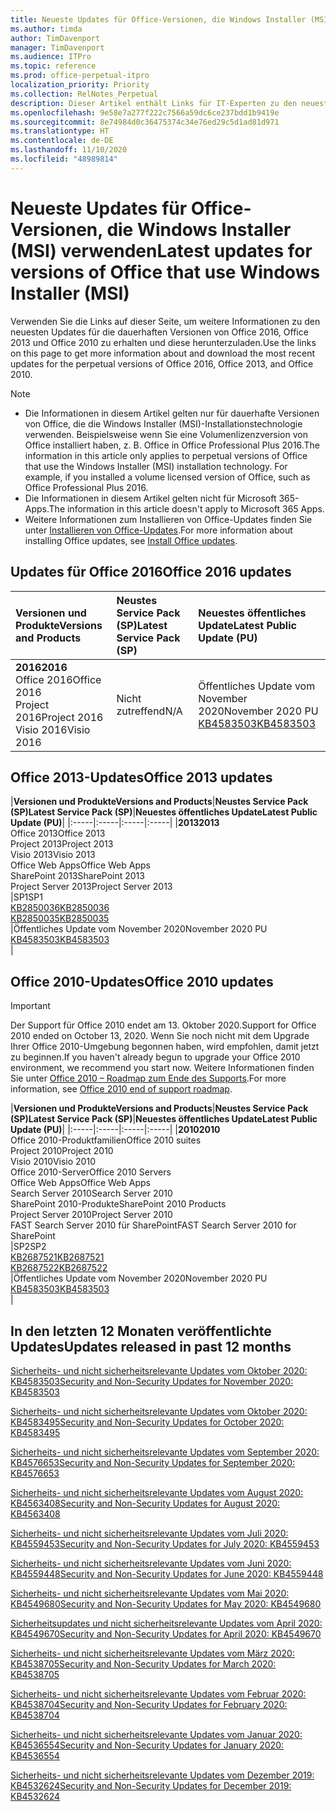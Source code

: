 ```yaml
---
title: Neueste Updates für Office-Versionen, die Windows Installer (MSI) verwenden
ms.author: timda
author: TimDavenport
manager: TimDavenport
ms.audience: ITPro
ms.topic: reference
ms.prod: office-perpetual-itpro
localization_priority: Priority
ms.collection: RelNotes_Perpetual
description: Dieser Artikel enthält Links für IT-Experten zu den neuesten Updateinformationen für dauerhafte Versionen von Office 2016, Office 2013 und Office 2010
ms.openlocfilehash: 9e58e7a277f222c7566a59dc6ce237bdd1b9419e
ms.sourcegitcommit: 8e74984d0c36475374c34e76ed29c5d1ad81d971
ms.translationtype: HT
ms.contentlocale: de-DE
ms.lasthandoff: 11/10/2020
ms.locfileid: "48989814"
---
```

# <a name="latest-updates-for-versions-of-office-that-use-windows-installer-msi"></a><span data-ttu-id="16224-103">Neueste Updates für Office-Versionen, die Windows Installer (MSI) verwenden</span><span class="sxs-lookup"><span data-stu-id="16224-103">Latest updates for versions of Office that use Windows Installer (MSI)</span></span>

<span data-ttu-id="16224-104">Verwenden Sie die Links auf dieser Seite, um weitere Informationen zu den neuesten Updates für die dauerhaften Versionen von Office 2016, Office 2013 und Office 2010 zu erhalten und diese herunterzuladen.</span><span class="sxs-lookup"><span data-stu-id="16224-104">Use the links on this page to get more information about and download the most recent updates for the perpetual versions of Office 2016, Office 2013, and Office 2010.</span></span>
  
 
> [!NOTE]
> - <span data-ttu-id="16224-p101">Die Informationen in diesem Artikel gelten nur für dauerhafte Versionen von Office, die die Windows Installer (MSI)-Installationstechnologie verwenden. Beispielsweise wenn Sie eine Volumenlizenzversion von Office installiert haben, z. B. Office in Office Professional Plus 2016.</span><span class="sxs-lookup"><span data-stu-id="16224-p101">The information in this article only applies to perpetual versions of Office that use the Windows Installer (MSI) installation technology. For example, if you installed a volume licensed version of Office, such as Office Professional Plus 2016.</span></span>
> - <span data-ttu-id="16224-107">Die Informationen in diesem Artikel gelten nicht für Microsoft 365-Apps.</span><span class="sxs-lookup"><span data-stu-id="16224-107">The information in this article doesn't apply to Microsoft 365 Apps.</span></span>
> - <span data-ttu-id="16224-108">Weitere Informationen zum Installieren von Office-Updates finden Sie unter [Installieren von Office-Updates](https://support.office.com/article/2ab296f3-7f03-43a2-8e50-46de917611c5).</span><span class="sxs-lookup"><span data-stu-id="16224-108">For more information about installing Office updates, see [Install Office updates](https://support.office.com/article/2ab296f3-7f03-43a2-8e50-46de917611c5).</span></span> 


## <a name="office-2016-updates"></a><span data-ttu-id="16224-109">Updates für Office 2016</span><span class="sxs-lookup"><span data-stu-id="16224-109">Office 2016 updates</span></span>

|<span data-ttu-id="16224-110">**Versionen und Produkte**</span><span class="sxs-lookup"><span data-stu-id="16224-110">**Versions and Products**</span></span>|<span data-ttu-id="16224-111">**Neustes Service Pack (SP)**</span><span class="sxs-lookup"><span data-stu-id="16224-111">**Latest Service Pack (SP)**</span></span>|<span data-ttu-id="16224-112">**Neuestes öffentliches Update**</span><span class="sxs-lookup"><span data-stu-id="16224-112">**Latest Public Update (PU)**</span></span>|
|:-----|:-----|:-----|
|<span data-ttu-id="16224-113">**2016**</span><span class="sxs-lookup"><span data-stu-id="16224-113">**2016**</span></span> <br/> <span data-ttu-id="16224-114">Office 2016</span><span class="sxs-lookup"><span data-stu-id="16224-114">Office 2016</span></span>  <br/> <span data-ttu-id="16224-115">Project 2016</span><span class="sxs-lookup"><span data-stu-id="16224-115">Project 2016</span></span>  <br/> <span data-ttu-id="16224-116">Visio 2016</span><span class="sxs-lookup"><span data-stu-id="16224-116">Visio 2016</span></span>  <br/> |<span data-ttu-id="16224-117">Nicht zutreffend</span><span class="sxs-lookup"><span data-stu-id="16224-117">N/A</span></span>  <br/> |<span data-ttu-id="16224-118">Öffentliches Update vom November 2020</span><span class="sxs-lookup"><span data-stu-id="16224-118">November 2020 PU</span></span>  <br/> [<span data-ttu-id="16224-119">KB4583503</span><span class="sxs-lookup"><span data-stu-id="16224-119">KB4583503</span></span>](https://support.microsoft.com/help/4583503) <br/> |
   
## <a name="office-2013-updates"></a><span data-ttu-id="16224-120">Office 2013-Updates</span><span class="sxs-lookup"><span data-stu-id="16224-120">Office 2013 updates</span></span>

|<span data-ttu-id="16224-121">**Versionen und Produkte**</span><span class="sxs-lookup"><span data-stu-id="16224-121">**Versions and Products**</span></span>|<span data-ttu-id="16224-122">**Neustes Service Pack (SP)**</span><span class="sxs-lookup"><span data-stu-id="16224-122">**Latest Service Pack (SP)**</span></span>|<span data-ttu-id="16224-123">**Neuestes öffentliches Update**</span><span class="sxs-lookup"><span data-stu-id="16224-123">**Latest Public Update (PU)**</span></span>|
|:-----|:-----|:-----|:-----|
|<span data-ttu-id="16224-124">**2013**</span><span class="sxs-lookup"><span data-stu-id="16224-124">**2013**</span></span> <br/> <span data-ttu-id="16224-125">Office 2013</span><span class="sxs-lookup"><span data-stu-id="16224-125">Office 2013</span></span>  <br/> <span data-ttu-id="16224-126">Project 2013</span><span class="sxs-lookup"><span data-stu-id="16224-126">Project 2013</span></span>  <br/> <span data-ttu-id="16224-127">Visio 2013</span><span class="sxs-lookup"><span data-stu-id="16224-127">Visio 2013</span></span>  <br/> <span data-ttu-id="16224-128">Office Web Apps</span><span class="sxs-lookup"><span data-stu-id="16224-128">Office Web Apps</span></span>  <br/> <span data-ttu-id="16224-129">SharePoint 2013</span><span class="sxs-lookup"><span data-stu-id="16224-129">SharePoint 2013</span></span>  <br/> <span data-ttu-id="16224-130">Project Server 2013</span><span class="sxs-lookup"><span data-stu-id="16224-130">Project Server 2013</span></span>  <br/> |<span data-ttu-id="16224-131">SP1</span><span class="sxs-lookup"><span data-stu-id="16224-131">SP1</span></span> <br/> [<span data-ttu-id="16224-132">KB2850036</span><span class="sxs-lookup"><span data-stu-id="16224-132">KB2850036</span></span>](https://support.microsoft.com/kb/2850036) <br/>[<span data-ttu-id="16224-133">KB2850035</span><span class="sxs-lookup"><span data-stu-id="16224-133">KB2850035</span></span>](https://support.microsoft.com/kb/2850035) <br/> |<span data-ttu-id="16224-134">Öffentliches Update vom November 2020</span><span class="sxs-lookup"><span data-stu-id="16224-134">November 2020 PU</span></span>  <br/> [<span data-ttu-id="16224-135">KB4583503</span><span class="sxs-lookup"><span data-stu-id="16224-135">KB4583503</span></span>](https://support.microsoft.com/help/4583503) <br/> |
   
## <a name="office-2010-updates"></a><span data-ttu-id="16224-136">Office 2010-Updates</span><span class="sxs-lookup"><span data-stu-id="16224-136">Office 2010 updates</span></span>
> [!IMPORTANT]
> <span data-ttu-id="16224-137">Der Support für Office 2010 endet am 13. Oktober 2020.</span><span class="sxs-lookup"><span data-stu-id="16224-137">Support for Office 2010 ended on October 13, 2020.</span></span> <span data-ttu-id="16224-138">Wenn Sie noch nicht mit dem Upgrade Ihrer Office 2010-Umgebung begonnen haben, wird empfohlen, damit jetzt zu beginnen.</span><span class="sxs-lookup"><span data-stu-id="16224-138">If you haven't already begun to upgrade your Office 2010 environment, we recommend you start now.</span></span> <span data-ttu-id="16224-139">Weitere Informationen finden Sie unter [Office 2010 – Roadmap zum Ende des Supports](https://docs.microsoft.com/DeployOffice/office-2010-end-support-roadmap).</span><span class="sxs-lookup"><span data-stu-id="16224-139">For more information, see [Office 2010 end of support roadmap](https://docs.microsoft.com/DeployOffice/office-2010-end-support-roadmap).</span></span> 

|<span data-ttu-id="16224-140">**Versionen und Produkte**</span><span class="sxs-lookup"><span data-stu-id="16224-140">**Versions and Products**</span></span>|<span data-ttu-id="16224-141">**Neustes Service Pack (SP)**</span><span class="sxs-lookup"><span data-stu-id="16224-141">**Latest Service Pack (SP)**</span></span>|<span data-ttu-id="16224-142">**Neuestes öffentliches Update**</span><span class="sxs-lookup"><span data-stu-id="16224-142">**Latest Public Update (PU)**</span></span>|
|:-----|:-----|:-----|:-----|
|<span data-ttu-id="16224-143">**2010**</span><span class="sxs-lookup"><span data-stu-id="16224-143">**2010**</span></span> <br/> <span data-ttu-id="16224-144">Office 2010-Produktfamilien</span><span class="sxs-lookup"><span data-stu-id="16224-144">Office 2010 suites</span></span>  <br/> <span data-ttu-id="16224-145">Project 2010</span><span class="sxs-lookup"><span data-stu-id="16224-145">Project 2010</span></span>  <br/> <span data-ttu-id="16224-146">Visio 2010</span><span class="sxs-lookup"><span data-stu-id="16224-146">Visio 2010</span></span>  <br/> <span data-ttu-id="16224-147">Office 2010-Server</span><span class="sxs-lookup"><span data-stu-id="16224-147">Office 2010 Servers</span></span>  <br/> <span data-ttu-id="16224-148">Office Web Apps</span><span class="sxs-lookup"><span data-stu-id="16224-148">Office Web Apps</span></span>  <br/> <span data-ttu-id="16224-149">Search Server 2010</span><span class="sxs-lookup"><span data-stu-id="16224-149">Search Server 2010</span></span>  <br/> <span data-ttu-id="16224-150">SharePoint 2010-Produkte</span><span class="sxs-lookup"><span data-stu-id="16224-150">SharePoint 2010 Products</span></span>  <br/> <span data-ttu-id="16224-151">Project Server 2010</span><span class="sxs-lookup"><span data-stu-id="16224-151">Project Server 2010</span></span>  <br/> <span data-ttu-id="16224-152">FAST Search Server 2010 für SharePoint</span><span class="sxs-lookup"><span data-stu-id="16224-152">FAST Search Server 2010 for SharePoint</span></span>  <br/> |<span data-ttu-id="16224-153">SP2</span><span class="sxs-lookup"><span data-stu-id="16224-153">SP2</span></span> <br/>[<span data-ttu-id="16224-154">KB2687521</span><span class="sxs-lookup"><span data-stu-id="16224-154">KB2687521</span></span>](https://support.microsoft.com/kb/2687521) <br/> [<span data-ttu-id="16224-155">KB2687522</span><span class="sxs-lookup"><span data-stu-id="16224-155">KB2687522</span></span>](https://support.microsoft.com/kb/2687522) <br/> |<span data-ttu-id="16224-156">Öffentliches Update vom November 2020</span><span class="sxs-lookup"><span data-stu-id="16224-156">November 2020 PU</span></span>  <br/> [<span data-ttu-id="16224-157">KB4583503</span><span class="sxs-lookup"><span data-stu-id="16224-157">KB4583503</span></span>](https://support.microsoft.com/help/4583503) <br/> |
   

   
## <a name="updates-released-in-past-12-months"></a><span data-ttu-id="16224-158">In den letzten 12 Monaten veröffentlichte Updates</span><span class="sxs-lookup"><span data-stu-id="16224-158">Updates released in past 12 months</span></span>
[<span data-ttu-id="16224-159">Sicherheits- und nicht sicherheitsrelevante Updates vom Oktober 2020: KB4583503</span><span class="sxs-lookup"><span data-stu-id="16224-159">Security and Non-Security Updates for November 2020: KB4583503</span></span>](https://support.microsoft.com/help/4583503)

[<span data-ttu-id="16224-160">Sicherheits- und nicht sicherheitsrelevante Updates vom Oktober 2020: KB4583495</span><span class="sxs-lookup"><span data-stu-id="16224-160">Security and Non-Security Updates for October 2020: KB4583495</span></span>](https://support.microsoft.com/help/4583495)

[<span data-ttu-id="16224-161">Sicherheits- und nicht sicherheitsrelevante Updates vom September 2020: KB4576653</span><span class="sxs-lookup"><span data-stu-id="16224-161">Security and Non-Security Updates for September 2020: KB4576653</span></span>](https://support.microsoft.com/help/4576653)

[<span data-ttu-id="16224-162">Sicherheits- und nicht sicherheitsrelevante Updates vom August 2020: KB4563408</span><span class="sxs-lookup"><span data-stu-id="16224-162">Security and Non-Security Updates for August 2020: KB4563408</span></span>](https://support.microsoft.com/help/4563408)

[<span data-ttu-id="16224-163">Sicherheits- und nicht sicherheitsrelevante Updates vom Juli 2020: KB4559453</span><span class="sxs-lookup"><span data-stu-id="16224-163">Security and Non-Security Updates for July 2020: KB4559453</span></span>](https://support.microsoft.com/help/4559453)

[<span data-ttu-id="16224-164">Sicherheits- und nicht sicherheitsrelevante Updates vom Juni 2020: KB4559448</span><span class="sxs-lookup"><span data-stu-id="16224-164">Security and Non-Security Updates for June 2020: KB4559448</span></span>](https://support.microsoft.com/help/4559448)

[<span data-ttu-id="16224-165">Sicherheits- und nicht sicherheitsrelevante Updates vom Mai 2020: KB4549680</span><span class="sxs-lookup"><span data-stu-id="16224-165">Security and Non-Security Updates for May 2020: KB4549680</span></span>](https://support.microsoft.com/help/4549680)

[<span data-ttu-id="16224-166">Sicherheitsupdates und nicht sicherheitsrelevante Updates vom April 2020: KB4549670</span><span class="sxs-lookup"><span data-stu-id="16224-166">Security and Non-Security Updates for April 2020: KB4549670</span></span>](https://support.microsoft.com/help/4549670)

[<span data-ttu-id="16224-167">Sicherheits- und nicht sicherheitsrelevante Updates vom März 2020: KB4538705</span><span class="sxs-lookup"><span data-stu-id="16224-167">Security and Non-Security Updates for March 2020: KB4538705</span></span>](https://support.microsoft.com/help/4538705)

[<span data-ttu-id="16224-168">Sicherheits- und nicht sicherheitsrelevante Updates vom Februar 2020: KB4538704</span><span class="sxs-lookup"><span data-stu-id="16224-168">Security and Non-Security Updates for February 2020: KB4538704</span></span>](https://support.microsoft.com/help/4538704)

[<span data-ttu-id="16224-169">Sicherheits- und nicht sicherheitsrelevante Updates vom Januar 2020: KB4536554</span><span class="sxs-lookup"><span data-stu-id="16224-169">Security and Non-Security Updates for January 2020: KB4536554</span></span>](https://support.microsoft.com/help/4536554)

[<span data-ttu-id="16224-170">Sicherheits- und nicht sicherheitsrelevante Updates vom Dezember 2019: KB4532624</span><span class="sxs-lookup"><span data-stu-id="16224-170">Security and Non-Security Updates for December 2019: KB4532624</span></span>](https://support.microsoft.com/help/4532624)
 




</br>